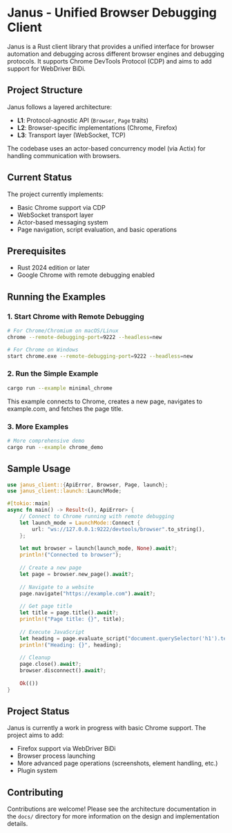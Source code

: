 # Janus - Unified Browser Debugging Client

Janus is a Rust client library that provides a unified interface for browser automation and debugging across different browser engines and debugging protocols. It supports Chrome DevTools Protocol (CDP) and aims to add support for WebDriver BiDi.

## Project Structure

Janus follows a layered architecture:

- **L1**: Protocol-agnostic API (`Browser`, `Page` traits)
- **L2**: Browser-specific implementations (Chrome, Firefox)
- **L3**: Transport layer (WebSocket, TCP)

The codebase uses an actor-based concurrency model (via Actix) for handling communication with browsers.

## Current Status

The project currently implements:

- Basic Chrome support via CDP
- WebSocket transport layer
- Actor-based messaging system
- Page navigation, script evaluation, and basic operations

## Prerequisites

- Rust 2024 edition or later
- Google Chrome with remote debugging enabled

## Running the Examples

### 1. Start Chrome with Remote Debugging

```bash
# For Chrome/Chromium on macOS/Linux
chrome --remote-debugging-port=9222 --headless=new

# For Chrome on Windows
start chrome.exe --remote-debugging-port=9222 --headless=new
```

### 2. Run the Simple Example

```bash
cargo run --example minimal_chrome
```

This example connects to Chrome, creates a new page, navigates to example.com, and fetches the page title.

### 3. More Examples

```bash
# More comprehensive demo
cargo run --example chrome_demo
```

## Sample Usage

```rust
use janus_client::{ApiError, Browser, Page, launch};
use janus_client::launch::LaunchMode;

#[tokio::main]
async fn main() -> Result<(), ApiError> {
    // Connect to Chrome running with remote debugging
    let launch_mode = LaunchMode::Connect {
        url: "ws://127.0.0.1:9222/devtools/browser".to_string(),
    };
    
    let mut browser = launch(launch_mode, None).await?;
    println!("Connected to browser");
    
    // Create a new page
    let page = browser.new_page().await?;
    
    // Navigate to a website
    page.navigate("https://example.com").await?;
    
    // Get page title
    let title = page.title().await?;
    println!("Page title: {}", title);
    
    // Execute JavaScript
    let heading = page.evaluate_script("document.querySelector('h1').textContent").await?;
    println!("Heading: {}", heading);
    
    // Cleanup
    page.close().await?;
    browser.disconnect().await?;
    
    Ok(())
}
```

## Project Status

Janus is currently a work in progress with basic Chrome support. The project aims to add:

- Firefox support via WebDriver BiDi
- Browser process launching
- More advanced page operations (screenshots, element handling, etc.)
- Plugin system

## Contributing

Contributions are welcome! Please see the architecture documentation in the `docs/` directory for more information on the design and implementation details.